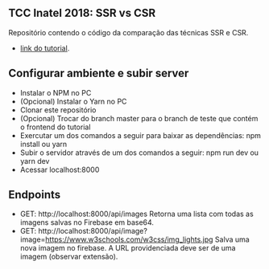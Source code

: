 ## TCC Inatel 2018: SSR vs CSR
Repositório contendo o código da comparação das técnicas SSR e CSR.

- [link do  tutorial](https://hackernoon.com/server-side-vs-client-side-rendering-in-react-apps-443efd6f2e87).

## Configurar ambiente e subir server
- Instalar o NPM no PC
- (Opcional) Instalar o Yarn no PC
- Clonar este repositório
- (Opcional) Trocar do branch master para o branch de teste que contém o frontend do tutorial
- Exercutar um dos comandos a seguir para baixar as dependências: npm install ou yarn
- Subir o servidor através de um dos comandos a seguir: npm run dev ou yarn dev
- Acessar localhost:8000

## Endpoints
- GET: http://localhost:8000/api/images
Retorna uma lista com todas as imagens salvas no Firebase em base64.
- GET: http://localhost:8000/api/image?image=https://www.w3schools.com/w3css/img_lights.jpg
Salva uma nova imagem no firebase. A URL providenciada deve ser de uma imagem (observar extensão).
